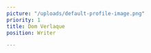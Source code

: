 ```yaml
---
picture: "/uploads/default-profile-image.png"
priority: 1
title: Dom Verlaque
position: Writer

---
```

